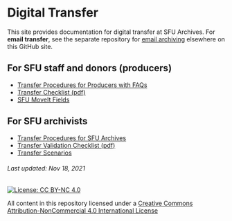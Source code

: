 # Digital Transfer
This site provides documentation for digital transfer at SFU Archives. For **email transfer**, see the separate repository for [email archiving](https://github.com/SFU-Archives/email-archiving) elsewhere on this GitHub site.

## For SFU staff and donors (producers)
- [Transfer Procedures for Producers with FAQs](producers/proceedures.md)
- [Transfer Checklist (pdf)](downloads/checklist-transfer.pdf)
- [SFU MoveIt Fields](producers/sfu-moveit-fields.md)

## For SFU archivists
- [Transfer Procedures for SFU Archives](archivists/procedures.md)
- [Transfer Validation Checklist (pdf)](downloads/checklist-validation.pdf)
- [Transfer Scenarios](archivists/transfer-scenarios.md)

###### Last updated: Nov 18, 2021

[![License: CC BY-NC 4.0](https://img.shields.io/badge/License-CC%20BY--NC%204.0-lightgrey.svg)](https://creativecommons.org/licenses/by-nc/4.0/)

All content in this repository licensed under a [Creative Commons Attribution-NonCommercial 4.0 International License](https://creativecommons.org/licenses/by-nc/4.0/)
